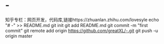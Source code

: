 # -
知乎专栏：网页开发，代码库,链接https://zhuanlan.zhihu.com/lovesyle
echo "# -" >> README.md
git init
git add README.md
git commit -m "first commit"
git remote add origin https://github.com/greatXL/-.git
git push -u origin master
